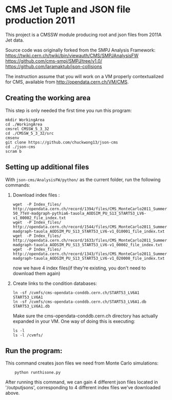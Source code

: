 # CMS Jet Tuple and JSON file production 2011 

This project is a CMSSW module producing root and json files from 2011A Jet data.

Source code was originally forked from the SMPJ Analysis Framework: 
https://twiki.cern.ch/twiki/bin/viewauth/CMS/SMPJAnalysisFW  
https://github.com/cms-smpj/SMPJ/tree/v1.0/  
https://github.com/laramaktub/json-collisions


The instruction assume that you will work on a VM properly contextualized for CMS, available from http://opendata.cern.ch/VM/CMS.

## Creating the working area

This step is only needed the first time you run this program:
```
mkdir WorkingArea
cd ./WorkingArea
cmsrel CMSSW_5_3_32
cd ./CMSSW_5_3_32/src
cmsenv
git clone https://github.com/chuckwong13/json-cms
cd ./json-cms
scram b
```

## Setting up additional files

With `json-cms/AnalysisFW/python/` as the current folder, run the following commands:

1. Download index files : 
    
    ```
    wget  -P Index_files/ http://opendata.cern.ch/record/1394/files/CMS_MonteCarlo2011_Summer11LegDR_DYJetsToLL_M-50_7TeV-madgraph-pythia6-tauola_AODSIM_PU_S13_START53_LV6-v1_00002_file_index.txt
    wget  -P Index_files/ http://opendata.cern.ch/record/1544/files/CMS_MonteCarlo2011_Summer11LegDR_TTJets_TuneZ2_7TeV-madgraph-tauola_AODSIM_PU_S13_START53_LV6-v1_010001_file_index.txt
    wget  -P Index_files/ http://opendata.cern.ch/record/1633/files/CMS_MonteCarlo2011_Summer11LegDR_WJetsToLNu_TuneZ2_7TeV-madgraph-tauola_AODSIM_PU_S13_START53_LV6-v1_00002_file_index.txt
    wget  -P Index_files/ http://opendata.cern.ch/record/1343/files/CMS_MonteCarlo2011_Summer11LegDR_ZZJetsTo4L_TuneZ2_7TeV-madgraph-tauola_AODSIM_PU_S13_START53_LV6-v1_020000_file_index.txt
    ```
    now we have 4 index files(if they're existing, you don't need to download them again)
    
2. Create links to the condition databases:
    ```
    ln -sf /cvmfs/cms-opendata-conddb.cern.ch/START53_LV6A1 START53_LV6A1
    ln -sf /cvmfs/cms-opendata-conddb.cern.ch/START53_LV6A1.db START53_LV6A1.db
    ```
    
    Make sure the cms-opendata-conddb.cern.ch directory has actually expanded in your VM. One way of doing this is executing:
    ```
    ls -l
    ls -l /cvmfs/
    ```
    
## Run the program:
 
This command creates json files we need from Monte Carlo simulations:

```
    python runthisone.py 
```
 
After running this command, we can gain 4 different json files located in '/outputjsons', corresponding to 4 different index files we've downloaded above.
